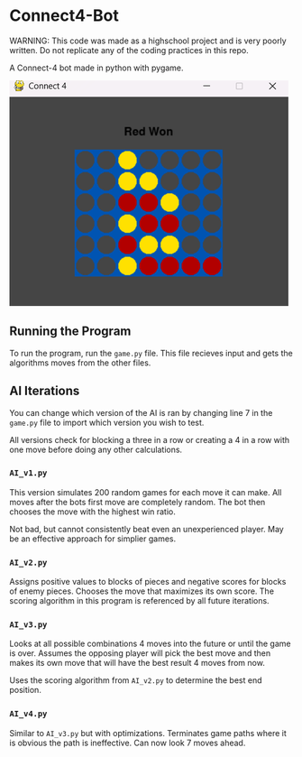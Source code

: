 # Connect4-Bot

WARNING: This code was made as a highschool project and is very poorly written. Do not replicate any of the coding practices in this repo. 

A Connect-4 bot made in python with pygame. 

![screenshot](screenshot.png)

## Running the Program

To run the program, run the `game.py` file. This file recieves input and gets the algorithms moves from the other files. 

## AI Iterations

You can change which version of the AI is ran by changing line 7 in the `game.py` file to import which version you wish to test. 

All versions check for blocking a three in a row or creating a 4 in a row with one move before doing any other calculations. 

### `AI_v1.py`

This version simulates 200 random games for each move it can make. All moves after the bots first move are completely random. The bot then chooses the move with the highest win ratio.

Not bad, but cannot consistently beat even an unexperienced player. May be an effective approach for simplier games. 

### `AI_v2.py`

Assigns positive values to blocks of pieces and negative scores for blocks of enemy pieces. Chooses the move that maximizes its own score. The scoring algorithm in this program is referenced by all future iterations. 

### `AI_v3.py`

Looks at all possible combinations 4 moves into the future or until the game is over. Assumes the opposing player will pick the best move and then makes its own move that will have the best result 4 moves from now. 

Uses the scoring algorithm from `AI_v2.py` to determine the best end position. 

### `AI_v4.py`

Similar to `AI_v3.py` but with optimizations. Terminates game paths where it is obvious the path is ineffective. Can now look 7 moves ahead. 


